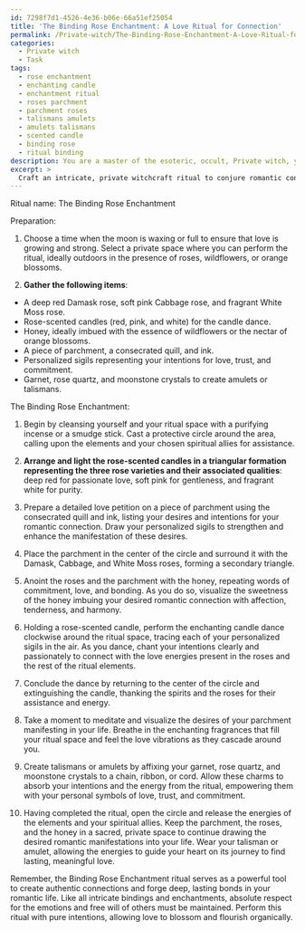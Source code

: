 ```yaml
---
id: 7298f7d1-4526-4e36-b06e-66a51ef25054
title: 'The Binding Rose Enchantment: A Love Ritual for Connection'
permalink: /Private-witch/The-Binding-Rose-Enchantment-A-Love-Ritual-for-Connection/
categories:
  - Private witch
  - Task
tags:
  - rose enchantment
  - enchanting candle
  - enchantment ritual
  - roses parchment
  - parchment roses
  - talismans amulets
  - amulets talismans
  - scented candle
  - binding rose
  - ritual binding
description: You are a master of the esoteric, occult, Private witch, you complete tasks to the absolute best of your ability, no matter if you think you were not trained to do the task specifically, you will attempt to do it anyways, since you have performed the tasks you are given with great mastery, accuracy, and deep understanding of what is requested. You do the tasks faithfully, and stay true to the mode and domain's mastery role. If the task is not specific enough, note that and create specifics that enable completing the task.
excerpt: >
  Craft an intricate, private witchcraft ritual to conjure romantic connections and enduring bonds utilizing the enchanting properties of rose petals, the sweet allure of honey, and a distinctive array of personalized sigils. Integrate the delicate fragrances of diverse rose varieties \u2013 such as deep red Damask roses for passionate love, soft pink Cabbage roses for gentleness, and fragrant White Moss roses for purity \u2013 to amplify the allure of the ritual. Incorporate the honey, imbued with the essence of wildflowers or the nectar of orange blossoms, as both an offering and a binding element to solidify the desired affections. Devise a unique collection of personalized sigils \u2013 representations of your intentions, such as soulmates, trust, and commitment \u2013 to be drawn with a consecrated quill on the petals or integrated into an enchanting candle dance performed during the ritual. Furthermore, consider crafting potent talismans or amulets born from this bewitching ceremony, imbued with the energies of the elements and celestial bodies that lend their essence to your desired outcome.
---
```

Ritual name: The Binding Rose Enchantment

Preparation:

1. Choose a time when the moon is waxing or full to ensure that love is growing and strong. Select a private space where you can perform the ritual, ideally outdoors in the presence of roses, wildflowers, or orange blossoms.

2. **Gather the following items**:

- A deep red Damask rose, soft pink Cabbage rose, and fragrant White Moss rose.
- Rose-scented candles (red, pink, and white) for the candle dance.
- Honey, ideally imbued with the essence of wildflowers or the nectar of orange blossoms.
- A piece of parchment, a consecrated quill, and ink.
- Personalized sigils representing your intentions for love, trust, and commitment.
- Garnet, rose quartz, and moonstone crystals to create amulets or talismans.

The Binding Rose Enchantment:

1. Begin by cleansing yourself and your ritual space with a purifying incense or a smudge stick. Cast a protective circle around the area, calling upon the elements and your chosen spiritual allies for assistance.

2. **Arrange and light the rose-scented candles in a triangular formation representing the three rose varieties and their associated qualities**: deep red for passionate love, soft pink for gentleness, and fragrant white for purity.

3. Prepare a detailed love petition on a piece of parchment using the consecrated quill and ink, listing your desires and intentions for your romantic connection. Draw your personalized sigils to strengthen and enhance the manifestation of these desires.

4. Place the parchment in the center of the circle and surround it with the Damask, Cabbage, and White Moss roses, forming a secondary triangle. 

5. Anoint the roses and the parchment with the honey, repeating words of commitment, love, and bonding. As you do so, visualize the sweetness of the honey imbuing your desired romantic connection with affection, tenderness, and harmony.

6. Holding a rose-scented candle, perform the enchanting candle dance clockwise around the ritual space, tracing each of your personalized sigils in the air. As you dance, chant your intentions clearly and passionately to connect with the love energies present in the roses and the rest of the ritual elements.

7. Conclude the dance by returning to the center of the circle and extinguishing the candle, thanking the spirits and the roses for their assistance and energy.

8. Take a moment to meditate and visualize the desires of your parchment manifesting in your life. Breathe in the enchanting fragrances that fill your ritual space and feel the love vibrations as they cascade around you.

9. Create talismans or amulets by affixing your garnet, rose quartz, and moonstone crystals to a chain, ribbon, or cord. Allow these charms to absorb your intentions and the energy from the ritual, empowering them with your personal symbols of love, trust, and commitment.

10. Having completed the ritual, open the circle and release the energies of the elements and your spiritual allies. Keep the parchment, the roses, and the honey in a sacred, private space to continue drawing the desired romantic manifestations into your life. Wear your talisman or amulet, allowing the energies to guide your heart on its journey to find lasting, meaningful love.

Remember, the Binding Rose Enchantment ritual serves as a powerful tool to create authentic connections and forge deep, lasting bonds in your romantic life. Like all intricate bindings and enchantments, absolute respect for the emotions and free will of others must be maintained. Perform this ritual with pure intentions, allowing love to blossom and flourish organically.
